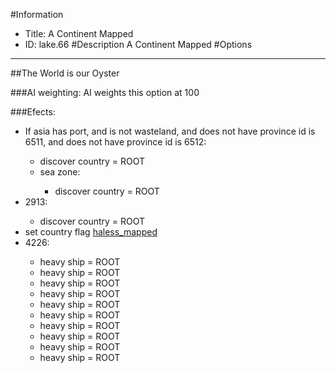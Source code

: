 #Information
 - Title: A Continent Mapped
 - ID: lake.66
#Description
A Continent Mapped
#Options

___
##The World is our Oyster

###AI weighting:
AI weights this option at 100


###Efects:<ul><li>If asia has port, and  is not wasteland, and does not have province id is 6511, and does not have province id is 6512:</li><ul><li>discover country = ROOT</li><li>sea zone:</li><ul><li>discover country = ROOT</li></ul></ul><li>2913:</li><ul><li>discover country = ROOT</li></ul><li>set country flag [haless_mapped](../flags/haless_mapped.md)</li><li>4226:</li><ul><li>heavy ship = ROOT</li><li>heavy ship = ROOT</li><li>heavy ship = ROOT</li><li>heavy ship = ROOT</li><li>heavy ship = ROOT</li><li>heavy ship = ROOT</li><li>heavy ship = ROOT</li><li>heavy ship = ROOT</li><li>heavy ship = ROOT</li><li>heavy ship = ROOT</li></ul></ul>
